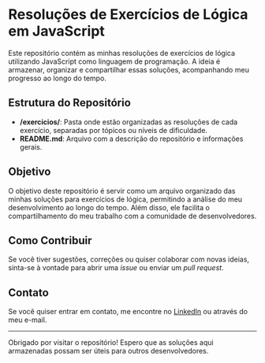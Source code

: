 # Resoluções de Exercícios de Lógica em JavaScript

Este repositório contém as minhas resoluções de exercícios de lógica utilizando JavaScript como linguagem de programação. A ideia é armazenar, organizar e compartilhar essas soluções, acompanhando meu progresso ao longo do tempo.

## Estrutura do Repositório

- **/exercicios/**: Pasta onde estão organizadas as resoluções de cada exercício, separadas por tópicos ou níveis de dificuldade.
- **README.md**: Arquivo com a descrição do repositório e informações gerais.

## Objetivo

O objetivo deste repositório é servir como um arquivo organizado das minhas soluções para exercícios de lógica, permitindo a análise do meu desenvolvimento ao longo do tempo. Além disso, ele facilita o compartilhamento do meu trabalho com a comunidade de desenvolvedores.

## Como Contribuir

Se você tiver sugestões, correções ou quiser colaborar com novas ideias, sinta-se à vontade para abrir uma *issue* ou enviar um *pull request*.

## Contato

Se você quiser entrar em contato, me encontre no [LinkedIn](https://www.linkedin.com/in/marllon-wendel-595674209) ou através do meu e-mail.

---

Obrigado por visitar o repositório! Espero que as soluções aqui armazenadas possam ser úteis para outros desenvolvedores.
